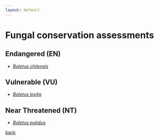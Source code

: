 ```yaml
---
layout: default
---
```


# Fungal conservation assessments


## Endangered (EN)

- [*Boletus chilensis*](https://clasificacionespecies.mma.gob.cl/wp-content/uploads/2019/10/Boletus_chilensis_15RCE_FINAL.pdf)

## Vulnerable (VU)

- [*Boletus loyita*](https://clasificacionespecies.mma.gob.cl/wp-content/uploads/2019/10/Boletus_loyita_15RCE_FINAL.pdf)

## Near Threatened (NT)

- [*Boletus putidus*](https://clasificacionespecies.mma.gob.cl/wp-content/uploads/2019/10/Boletus_putidus_15RCE_FINAL.pdf)

[back](./)
